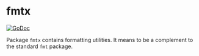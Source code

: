 # fmtx

[![GoDoc](https://godoc.org/github.com/icza/gox/fmtx?status.svg)](https://godoc.org/github.com/icza/gox/fmtx)

Package `fmtx` contains formatting utilities.
It means to be a complement to the standard `fmt` package.
